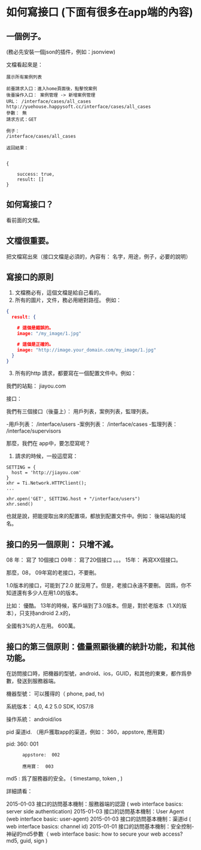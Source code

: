 #  如何寫接口 (下面有很多在app端的內容)

## 一個例子。

(務必先安裝一個json的插件，例如：jsonview)

文檔看起來是：

```
展示所有案例列表

前臺請求入口：進入home頁面後，點擊悅案例
後臺操作入口： 案例管理 -> 新增案例管理
URL： /interface/cases/all_cases
http://yuehouse.happysoft.cc/interface/cases/all_cases
參數： 無
請求方式：GET

例子：
/interface/cases/all_cases

返回結果：


{

    success: true,
    result: []
}
```


## 如何寫接口？

看前面的文檔。



## 文檔很重要。
把文檔寫出來（接口文檔是必須的，內容有： 名字，用途，例子，必要的說明）

## 寫接口的原則

1. 文檔務必有，這個文檔是給自己看的。
2. 所有的圖片，文件，務必用絕對路徑。 例如：

```json
{
  result: {

    # 這個是錯誤的。
    image: "/my_image/1.jpg"

    # 這個是正確的。
    image: "http://image.your_domain.com/my_image/1.jpg"
  }
}
```

3. 所有的http 請求，都要寫在一個配置文件中。例如：

我們的站點：  jiayou.com

接口：

我們有三個接口（後臺上）：  用戶列表，案例列表，監理列表。

-用戶列表：   /interface/users
-案例列表：   /interface/cases
-監理列表：   /interface/supervisors

那麼，我們在 app中，要怎麼寫呢？

1. 請求的時候，一般這麼寫：

```
SETTING = {
  host = 'http://jiayou.com'
}
xhr = Ti.Network.HTTPClient();
...

xhr.open('GET', SETTING.host + "/interface/users")
xhr.send()
```

也就是說，把能提取出來的配置項，都放到配置文件中。例如： 後端站點的域名。


## 接口的另一個原則： 只增不減。

08 年： 寫了 10個接口
09年： 寫了20個接口
。。。
15年： 再寫XX個接口。

那麼，08， 09年寫的老接口，不要刪。

1.0版本的接口，可能到了2.0 就沒用了。但是，老接口永遠不要刪。 因爲，你不知道還有多少人在用1.0的版本。

比如： 優酷。 13年的時候，客戶端到了3.0版本。但是，對於老版本（1.X的版本），只支持android 2.x的，

全國有3%的人在用。  600萬。

## 接口的第三個原則：儘量照顧後續的統計功能，和其他功能。

在訪問接口時，把機器的型號，android、ios，GUID，和其他的東東，都作爲參數，發送到服務器端。

機器型號： 可以獲得的（ phone, pad, tv)

系統版本： 4,0,  4.2  5.0 SDK,  IOS7/8

操作系統： android/ios

pid 渠道id.  （用戶獲取app的渠道，例如： 360，appstore, 應用寶）

 pid:     360:   001

          appstore:  002

          應用寶：  003

md5    : 爲了服務器的安全。   ( timestamp, token , )

詳細請看：

2015-01-03 接口的訪問基本機制：服務器端的認證 ( web interface basics: server side authentication)
2015-01-03 接口的訪問基本機制：User Agent (web interface basic: user-agent)
2015-01-03 接口的訪問基本機制：渠道id ( web interface basics: channel id)
2015-01-01 接口的訪問基本機制：安全控制-神祕的md5參數（ web interface basic: how to secure your web access? md5, guid, sign )
